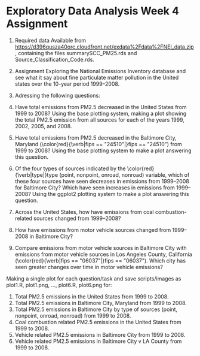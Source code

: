 # Exploratory Data Analysis Week 4 Assignment

1. Required data
Available from https://d396qusza40orc.cloudfront.net/exdata%2Fdata%2FNEI_data.zip, containing the files summarySCC_PM25.rds and Source_Classification_Code.rds.

2. Assignment
Exploring the National Emissions Inventory database and see what it say about fine particulate matter pollution in the United states over the 10-year period 1999–2008.

3. Adressing the following questions:

1. Have total emissions from PM2.5 decreased in the United States from 1999 to 2008? Using the base plotting system, making a plot showing the total PM2.5 emission from all sources for each of the years 1999, 2002, 2005, and 2008.
2. Have total emissions from PM2.5 decreased in the Baltimore City, Maryland (\color{red}{\verb|fips == "24510"|}fips == "24510") from 1999 to 2008? Using the base plotting system to make a plot answering this question.
3. Of the four types of sources indicated by the \color{red}{\verb|type|}type (point, nonpoint, onroad, nonroad) variable, which of these four sources have seen decreases in emissions from 1999–2008 for Baltimore City? Which have seen increases in emissions from 1999–2008? Using the ggplot2 plotting system to make a plot answering this question.
4. Across the United States, how have emissions from coal combustion-related sources changed from 1999–2008?
5. How have emissions from motor vehicle sources changed from 1999–2008 in Baltimore City?
6. Compare emissions from motor vehicle sources in Baltimore City with emissions from motor vehicle sources in Los Angeles County, California (\color{red}{\verb|fips == "06037"|}fips == "06037"). Which city has seen greater changes over time in motor vehicle emissions?

Making a single plot for each question/task and save scripts/images as plot1.R, plot1.png, ..., plot6.R, plot6.png for:

1. Total PM2.5 emissions in the United States from 1999 to 2008.
2. Total PM2.5 emissions in Baltimore City, Maryland from 1999 to 2008.
3. Total PM2.5 emissions in Baltimore City by type of sources (point, nonpoint, onroad, nonroad) from 1999 to 2008.
4. Coal combustion related PM2.5 emissions in the United States from 1999 to 2008.
5. Vehicle related PM2.5 emissions in Baltimore City from 1999 to 2008.
6. Vehicle related PM2.5 emissions in Baltimore City v LA County from 1999 to 2008.
